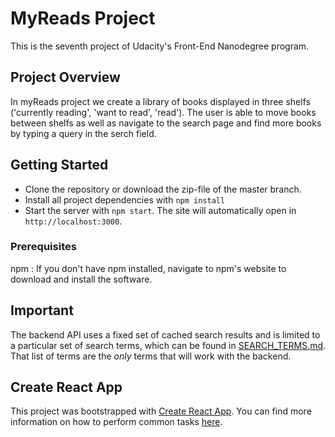 # MyReads Project

This is the seventh project of Udacity's Front-End Nanodegree program.

## Project Overview

In myReads project we create a library of books displayed in three shelfs ('currently reading', 'want to read', 'read'). The user is able to move books between shelfs as well as navigate to the search page and find more books by typing a query in the serch field.

## Getting Started

* Clone the repository or download the zip-file of the master branch.
* Install all project dependencies with `npm install`
* Start the server with `npm start`. The site will automatically open in `http://localhost:3000`.

### Prerequisites

npm : If you don't have npm installed, navigate to npm's website to download and install the software.

## Important
The backend API uses a fixed set of cached search results and is limited to a particular set of search terms, which can be found in [SEARCH_TERMS.md](SEARCH_TERMS.md). That list of terms are the _only_ terms that will work with the backend.

## Create React App

This project was bootstrapped with [Create React App](https://github.com/facebookincubator/create-react-app). You can find more information on how to perform common tasks [here](https://github.com/facebookincubator/create-react-app/blob/master/packages/react-scripts/template/README.md).
